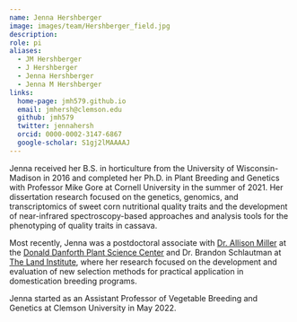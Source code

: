 ```yaml
---
name: Jenna Hershberger
image: images/team/Hershberger_field.jpg
description:
role: pi
aliases:
  - JM Hershberger
  - J Hershberger
  - Jenna Hershberger
  - Jenna M Hershberger
links:
  home-page: jmh579.github.io
  email: jmhersh@clemson.edu
  github: jmh579
  twitter: jennahersh
  orcid: 0000-0002-3147-6867
  google-scholar: S1gj2lMAAAAJ
---
```

Jenna received her B.S. in horticulture from the University of Wisconsin-Madison in 2016 and completed her Ph.D. in Plant Breeding and Genetics with Professor Mike Gore at Cornell University in the summer of 2021.
Her dissertation research focused on the genetics, genomics, and transcriptomics of sweet corn nutritional quality traits and the development of near-infrared spectroscopy-based approaches and analysis tools for the phenotyping of quality traits in cassava.

Most recently, Jenna was a postdoctoral associate with [Dr. Allison Miller](https://www.perennialplantdiversity.org) at the [Donald Danforth Plant Science Center](https://www.danforthcenter.org) and Dr. Brandon Schlautman at [The Land Institute](https://landinstitute.org), where her research focused on the development and evaluation of new selection methods for practical application in domestication breeding programs.

Jenna started as an Assistant Professor of Vegetable Breeding and Genetics at Clemson University in May 2022.
